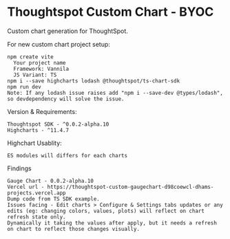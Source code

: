 # Thoughtspot Custom Chart - BYOC

Custom chart generation for ThoughtSpot. 

For new custom chart project setup:

    npm create vite
      Your project name
      Framework: Vannila  
      JS Variant: TS
    npm i --save highcharts lodash @thoughtspot/ts-chart-sdk
    npm run dev 
    Note: If any lodash issue raises add "npm i --save-dev @types/lodash", so devdependency will solve the issue.

Version & Requirements:

    Thoughtspot SDK - ^0.0.2-alpha.10
    Highcharts - ^11.4.7

Highchart Usablity:

    ES modules will differs for each charts 

Findings

    Gauge Chart - 0.0.2-alpha.10
    Vercel url - https://thoughtspot-custom-gaugechart-d98coewcl-dhams-projects.vercel.app
    Dump code from TS SDK example.
    Issues facing - Edit charts > Configure & Settings tabs updates or any edits (eg: changing colors, values, plots) will reflect on chart refresh state only.
    Dynamically it taking the values after apply, but it needs a refresh on chart to reflect those changes visually. 
